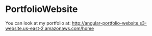 # PortfolioWebsite

You can look at my portfolio at: http://angular-portfolio-website.s3-website.us-east-2.amazonaws.com/home
